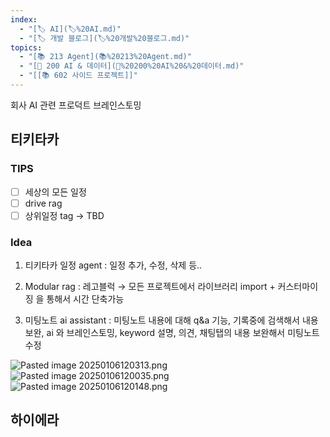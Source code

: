 ```yaml
---
index:
  - "[🏷️ AI](🏷️%20AI.md)"
  - "[🏷️ 개발 블로그](🏷️%20개발%20블로그.md)"
topics:
  - "[📚 213 Agent](📚%20213%20Agent.md)"
  - "[📖 200 AI & 데이터](📖%20200%20AI%20&%20데이터.md)"
  - "[[📚 602 사이드 프로젝트]]"
---
```

회사 AI 관련 프로덕트 브레인스토밍 
## 티키타카
### TIPS
- [ ] 세상의 모든 일정
- [ ] drive rag
- [ ] 상위일정 tag → TBD
### Idea
1. 티키타카 일정 agent : 
	일정 추가, 수정, 삭제 등.. 

2. Modular rag : 
	 레고블럭 → 모든 프로젝트에서 라이브러리 import + 커스터마이징 을 통해서 시간 단축가능 

4. 미팅노트 ai assistant :
	미팅노트 내용에 대해 q&a 기능, 기록중에 검색해서 내용 보완, ai 와 브레인스토밍, keyword 설명,
	의견, 채팅탭의 내용 보완해서 미팅노트 수정 
	
![Pasted image 20250106120313.png](Pasted%20image%2020250106120313.png)
![Pasted image 20250106120035.png](Pasted%20image%2020250106120035.png)
![Pasted image 20250106120148.png](Pasted%20image%2020250106120148.png)

## 하이에라


